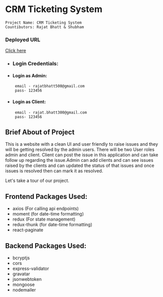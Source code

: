 # CRM Ticketing System

```
Project Name: CRM Ticketing System
Countibutors: Rajat Bhatt & Shubham
```

### Deployed URL

[Click here](https://crm-ticketing-system.netlify.app/)

- ### Login Credentials: 

- #### Login as Admin: 
       email - rajatbhatt500@gmail.com
       pass- 123456
- #### Login as Client: 
       email - rajat.bhatt300@gmail.com
       pass- 123456

 


## Brief About of Project
This is a website with a clean UI and user friendly to raise issues and they will  be  getting  resolved  by  the  admin  users.  There  will  be two User roles admin and client. Client  can  post  the  issue in this  application  and  can  take follow up regarding the issue.Admin can add clients and can see issues raised by the clients and can updated the status of that issues and once issues is resolved then can mark it as resolved.

Let's take a tour of our project.

## Frontend Packages Used:

- axios (For calling api endpoints)
- moment (for date-time formatting)
- redux (For state management)
- redux-thunk (for date-time formatting)
- react-paginate 

## Backend Packages Used:

- bcryptjs
- cors
- express-validator
- gravatar
- jsonwebtoken
- mongoose
- nodemailer
